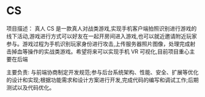 # CS

项目描述： 真人 CS 是一款真人对战类游戏,实现手机客户端拍照识别进行游戏的线下活动,游戏进行方式可以好友在一起开房间进入游戏,也可以就近邀请附近玩家参与。游戏过程为手机识别玩家身份进行攻击,上传服务器照片图像，处理完成射击掉血等操作的实战类游戏。希望将来可以实现手机 VR 可视化,目前项目重心主要在后端

主要负责: 与前端协商制定开发规范;参与后台系统架构、性能、安全、扩展等优化的设计和实现;根据功能需求和设计方案进行开发,完成代码的编写和调试工作;后期测试以及代码优化。
